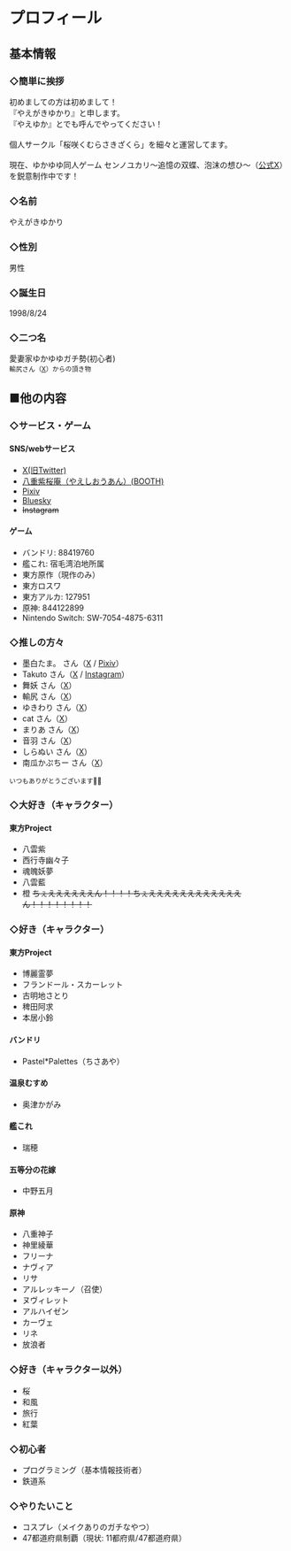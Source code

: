 # プロフィール

## 基本情報

### ◇簡単に挨拶
初めましての方は初めまして！<br />
『やえがきゆかり』と申します。<br />
『やえゆか』とでも呼んでやってください！<br />
<br />
個人サークル「桜咲くむらさきざくら」を細々と運営してます。<br />
<br />
現在、ゆかゆゆ同人ゲーム センノユカリ～追憶の双蝶、泡沫の想ひ～（[公式X](https://twitter.com/Sen_No_Yukari)）を鋭意制作中です！

### ◇名前
やえがきゆかり

### ◇性別
男性

### ◇誕生日
1998/8/24

### ◇二つ名
愛妻家ゆかゆゆガチ勢(初心者)<br />
<small>輸尻さん（[X](https://twitter.com/2uoYuketusan)）からの頂き物</small>

## ■他の内容

### ◇サービス・ゲーム
#### SNS/webサービス
- [X(旧Twitter)](https://twitter.com/Yaegaki_Yukari)
- [八重紫桜庵（やえしおうあん）(BOOTH)](https://project-fpcb.booth.pm/)
- [Pixiv](https://www.pixiv.net/users/2998860)
- [Bluesky](https://bsky.app/profile/yaegakiyukari.bsky.social)
- ~~Instagram~~

#### ゲーム
- バンドリ: 88419760
- 艦これ: 宿毛湾泊地所属
- 東方原作（現作のみ）
- 東方ロスワ
- 東方アルカ: 127951
- 原神: 844122899
- Nintendo Switch: SW-7054-4875-6311

### ◇推しの方々
- 墨白たま。 さん（[X]() / [Pixiv]()）
- Takuto さん（[X]() / [Instagram]()）
- 舞妖 さん（[X]()）
- 輸尻 さん（[X](https://twitter.com/2uoYuketusan)）
- ゆきわり さん（[X]()）
- cat さん（[X]()）
- まりあ さん（[X]()）
- 音羽 さん（[X]()）
- しらぬい さん（[X]()）
- 南瓜かぷちー さん（[X]()）

<small>いつもありがとうございます🙇‍♂️</small>

### ◇大好き（キャラクター）
#### 東方Project
- 八雲紫
- 西行寺幽々子
- 魂魄妖夢
- 八雲藍
- 橙 ~~ちぇええええええん！！！！ちぇええええええええええええん！！！！！！！！~~

### ◇好き（キャラクター）
#### 東方Project
- 博麗霊夢
- フランドール・スカーレット
- 古明地さとり
- 稗田阿求
- 本居小鈴

#### バンドリ
- Pastel*Palettes（ちさあや）

#### 温泉むすめ
- 奥津かがみ

#### 艦これ
- 瑞穂

#### 五等分の花嫁
- 中野五月

#### 原神
- 八重神子
- 神里綾華
- フリーナ
- ナヴィア
- リサ
- アルレッキーノ（召使）
- ヌヴィレット
- アルハイゼン
- カーヴェ
- リネ
- 放浪者

### ◇好き（キャラクター以外）
- 桜
- 和風
- 旅行
- 紅葉

### ◇初心者
- プログラミング（基本情報技術者）
- 鉄道系

### ◇やりたいこと
- コスプレ（メイクありのガチなやつ）
- 47都道府県制覇（現状: 11都府県/47都道府県）
